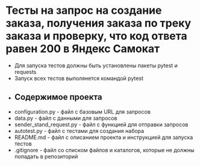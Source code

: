 ﻿# Тесты на запрос на создание заказа, получения заказа по треку заказа и проверку, что код ответа равен 200 в Яндекс Самокат
- Для запуска тестов должны быть установлены пакеты pytest и requests
- Запуск всех тестов выполянется командой pytest
- ## Содержимое проекта

* configuration.py - файл с базовым URL для запросов
* data.py - файл с данными для запросов
* sender_stand_request.py - файл с функцией для отправки запросов
* autotest.py - файл с тестами для создания набора
* README.md - файл с описанием проекта и инструкцией для запуска тестов
* .gitignore - файл со списком файлов и каталогов, которые не должны попадать в репозиторий